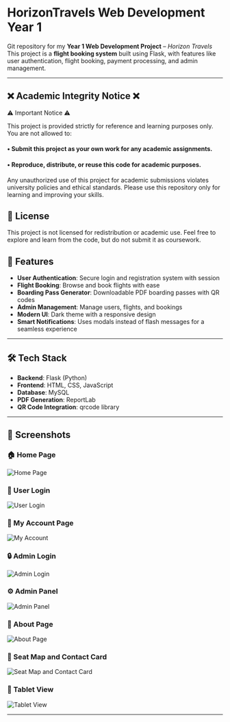 # HorizonTravels Web Development Year 1

Git repository for my **Year 1 Web Development Project** – *Horizon Travels* 
This project is a **flight booking system** built using Flask, with features like user authentication, flight booking, payment processing, and admin management.

---


## ❌ Academic Integrity Notice ❌ 

⚠️ Important Notice ⚠️

This project is provided strictly for reference and learning purposes only.
You are not allowed to:
#### • Submit this project as your own work for any academic assignments.	
####	• Reproduce, distribute, or reuse this code for academic purposes.

Any unauthorized use of this project for academic submissions violates university policies and ethical standards.
Please use this repository only for learning and improving your skills.


## 📜 License

This project is not licensed for redistribution or academic use. Feel free to explore and learn from the code, but do not submit it as coursework.

## 🚀 Features
- **User Authentication**: Secure login and registration system with session
- **Flight Booking**: Browse and book flights with ease
- **Boarding Pass Generator**: Downloadable PDF boarding passes with QR codes
- **Admin Management**: Manage users, flights, and bookings
- **Modern UI**: Dark theme with a responsive design
- **Smart Notifications**: Uses modals instead of flash messages for a seamless experience

---

## 🛠️ Tech Stack
- **Backend**: Flask (Python)
- **Frontend**: HTML, CSS, JavaScript
- **Database**: MySQL
- **PDF Generation**: ReportLab
- **QR Code Integration**: qrcode library

---

## 📸 Screenshots

### 🏠 Home Page
![Home Page](Screenshots/Home.png)

### 🔑 User Login
![User Login](Screenshots/User%20Login.png)

### 👤 My Account Page
![My Account](Screenshots/My%20Account.png)

### 🔒 Admin Login
![Admin Login](Screenshots/Admin%20Login.png)

### ⚙️ Admin Panel
![Admin Panel](Screenshots/Admin%20Pannel.png)

### 📜 About Page
![About Page](Screenshots/About.png)

### 💺 Seat Map and Contact Card
![Seat Map and Contact Card](Screenshots/Seat%20map%20and%20contact%20card.png)

### 📱 Tablet View
![Tablet View](Screenshots/Tablet%20View.png)

---


